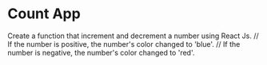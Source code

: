 # Count App
Create a function that increment and decrement a number using React Js. //
If the number is positive, the number's color changed to 'blue'. //
If the number is negative, the number's color changed to 'red'.
